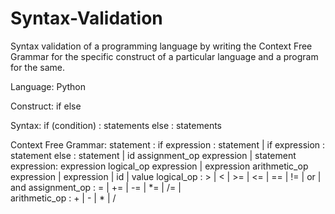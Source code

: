 # Syntax-Validation
Syntax validation of a programming language by writing the Context Free Grammar for the specific construct of a particular language and a program for the same.

Language: Python

Construct: if else

Syntax:
if (condition) : 
   statements
else : 
   statements

Context Free Grammar:
statement :   if expression : statement 
			    |   if expression : statement else : statement
			    |   id assignment_op expression
			    |   statement
expression:   expression logical_op expression
			    |   expression arithmetic_op expression
			    |   expression
			    |   id
			    |   value
logical_op		:   >   |   <   |    >=   |   <=   |   ==   |   !=   |   or   |   and
assignment_op	:   =   |   +=   |   -=   |   *=   |   /=   |   
arithmetic_op	:   +   |   -   |   *   |   /
